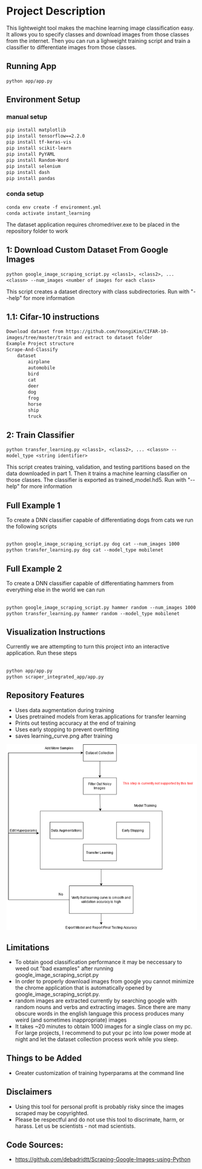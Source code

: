 # Project Description
This lightweight tool makes the machine learning image classification easy. It allows you to specify classes and download images from those classes from the internet. Then you can run a lighweight training script and train a classifier to differentiate images from those classes.

## Running App
```
python app/app.py
```

## Environment Setup 
### manual setup
    pip install matplotlib
    pip install tensorflow==2.2.0
    pip install tf-keras-vis 
    pip install scikit-learn
    pip install PyYAML
    pip install Random-Word 
    pip install selenium
    pip install dash
    pip install pandas
### conda setup
    conda env create -f environment.yml
    conda activate instant_learning
The dataset application requires chromedriver.exe to be placed in the repository folder to work

## 1: Download Custom Dataset From Google Images
    python google_image_scraping_script.py <class1>, <class2>, ... <classn> --num_images <number of images for each class>
This script creates a dataset directory with class subdirectories. Run with "--help" 
for more information

## 1.1: Cifar-10 instructions
    Download dataset from https://github.com/YoongiKim/CIFAR-10-images/tree/master/train and extract to dataset folder
    Example Project structure
    Scrape-And-Classify
        dataset
            airplane
            automobile
            bird
            cat
            deer
            dog
            frog
            horse
            ship
            truck

## 2: Train Classifier
    python transfer_learning.py <class1>, <class2>, ... <classn> --model_type <string identifier>
This script creates training, validation, and testing partitions based on the data downloaded in part 1. Then it trains a machine learning classifier on those classes. The classifier is exported as trained_model.hd5. Run with "--help" for more information

## Full Example 1
To create a DNN classifier capable of differentiating dogs from cats we run the following scripts
##
    python google_image_scraping_script.py dog cat --num_images 1000
    python transfer_learning.py dog cat --model_type mobilenet

## Full Example 2
To create a DNN classifier capable of differentiating hammers from everything else in the world we can run
##
    python google_image_scraping_script.py hammer random --num_images 1000
    python transfer_learning.py hammer random --model_type mobilenet    

## Visualization Instructions
Currently we are attempting to turn this project into an interactive application. Run these steps 
##
    python app/app.py
    python scraper_integrated_app/app.py

## Repository Features
* Uses data augmentation during training 
* Uses pretrained models from keras.applications for transfer learning
* Prints out testing accuracy at the end of training
* Uses early stopping to prevent overfitting
* saves learning_curve.png after training

![Alt text](graphics/machine_learning.png?raw=true "Title")
## Limitations
* To obtain good classification performance it may be neccessary to weed out "bad examples" after running google_image_scraping_script.py
* In order to properly download images from google you cannot minimize the chrome application that is automatically opened by google_image_scraping_script.py.
* random images are extracted currently by searching google with random nouns and verbs and extracting images. Since there are many obscure words in the english language this process produces many weird (and sometimes inappropriate) images
* It takes ~20 minutes to obtain 1000 images for a single class on my pc. For large projects, I recommend to put your pc into low power mode at night and let the dataset collection process work while you sleep.

## Things to be Added
* Greater customization of training hyperparams at the command line

## Disclaimers
* Using this tool for personal profit is probably risky since the images scraped may be copyrighted.
* Please be respectful and do not use this tool to discrimate, harm, or harass. Let us be scientists - not mad scientists. 


## Code Sources:
* https://github.com/debadridtt/Scraping-Google-Images-using-Python


